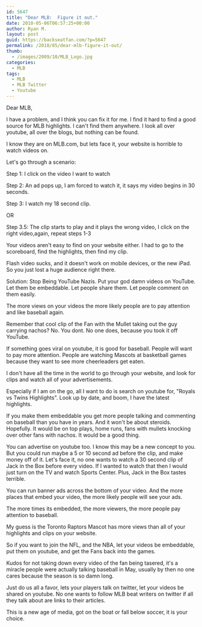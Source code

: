 ```yaml
---
id: 5647
title: "Dear MLB:  Figure it out."
date: 2010-05-06T06:57:25+00:00
author: Ryan M.
layout: post
guid: https://backseatfan.com/?p=5647
permalink: /2010/05/dear-mlb-figure-it-out/
thumb:
  - /images/2009/10/MLB_Logo.jpg
categories:
  - MLB
tags:
  - MLB
  - MLB Twitter
  - Youtube
---
```


<div class="entry">
  <p>
    Dear MLB,
  </p>

  <p>
    I have a problem, and I think you can fix it for me. I find it hard to find a good source for MLB highlights. I can't find them anywhere. I look all over youtube, all over the blogs, but nothing can be found.
  </p>

  <p>
    I know they are on MLB.com, but lets face it, your website is horrible to watch videos on.
  </p>

  <p>
    Let's go through a scenario:
  </p>

  <p>
    Step 1: I click on the video I want to watch
  </p>

  <p>
    Step 2: An ad pops up, I am forced to watch it, it says my video begins in 30 seconds.
  </p>

  <p>
    Step 3: I watch my 18 second clip.
  </p>

  <p>
    OR
  </p>

  <p>
    Step 3.5: The clip starts to play and it plays the wrong video, I click on the right video,again, repeat steps 1-3
  </p>

  <p>
    Your videos aren't easy to find on your website either. I had to go to the scoreboard, find the highlights, then find my clip.
  </p>

  <p>
    Flash video sucks, and it doesn't work on mobile devices, or the new iPad. So you just lost a huge audience right there.
  </p>

  <p>
    Solution: Stop Being YouTube Nazis. Put your god damn videos on YouTube. Let them be embeddable. Let people share them. Let people comment on them easily.
  </p>

  <p>
    The more views on your videos the more likely people are to pay attention and like baseball again.
  </p>

  <p>
    Remember that cool clip of the Fan with the Mullet taking out the guy carrying nachos? No. You dont. No one does, because you took it off YouTube.
  </p>

  <p>
    If something goes viral on youtube, it is good for baseball. People will want to pay more attention. People are watching Mascots at basketball games because they want to see more cheerleaders get eaten.
  </p>

  <p>
    I don't have all the time in the world to go through your website, and look for clips and watch all of your advertisements.
  </p>

  <p>
    Especially if I am on the go, all I want to do is search on youtube for, "Royals vs Twins Highlights". Look up by date, and boom, I have the latest highlights.
  </p>

  <p>
    If you make them embeddable you get more people talking and commenting on baseball than you have in years. And it won't be about steroids. Hopefully. It would be on top plays, home runs, fans with mullets knocking over other fans with nachos. It would be a good thing.
  </p>

  <p>
    You can advertise on youtube too. I know this may be a new concept to you. But you could run maybe a 5 or 10 second ad before the clip, and make money off of it. Let's face it, no one wants to watch a 30 second clip of Jack in the Box before every video. If I wanted to watch that then I would just turn on the TV and watch Sports Center. Plus, Jack in the Box tastes terrible.
  </p>

  <p>
    You can run banner ads across the bottom of your video. And the more places that embed your video, the more likely people will see your ads.
  </p>

  <p>
    The more times its embedded, the more viewers, the more people pay attention to baseball.
  </p>

  <p>
    My guess is the Toronto Raptors Mascot has more views than all of your highlights and clips on your website.
  </p>

  <p>
    So if you want to join the NFL, and the NBA, let your videos be embeddable, put them on youtube, and get the Fans back into the games.
  </p>

  <p>
    Kudos for not taking down every video of the fan being tasered, it's a miracle people were actually talking baseball in May, usually by then no one cares because the season is so damn long.
  </p>

  <p>
    Just do us all a favor, lets your players talk on twitter, let your videos be shared on youtube. No one wants to follow MLB beat writers on twitter if all they talk about are links to their articles.
  </p>

  <p>
    This is a new age of media, got on the boat or fall below soccer, it is your choice.
  </p>
</div>
